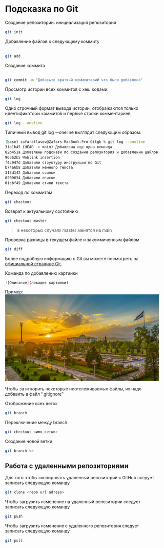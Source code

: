 # Подсказка по Git 

Создание репозитории. инициализация репозитория
```sh
git init
```
Добавление файлов к следующему коммиту
```sh

git add 
```
Создание коммита
```sh

git commit -m "Добавьте краткий комментарий что было добавлено"
```
Просмотр истории всех коммитов с хеш кодами
```sh
git log
```
Одно строчный формат вывода истории, отображаются только идентификаторы коммитов и первые строки комментариев
```sh
git log --oneline 
```
Типичный вывод git log --oneline выглядит следующим образом:
```sh
(base) zafaratlasov@Zafars-MacBook-Pro Gitgb % git log --oneline 
31e1b45 (HEAD -> main) Добавлена еще одна команда
82b451a Добавлены подскази по создании репозитория и добавлению файлов
963b2b5 Weblink insertion
f4c947d Добавили структуру инструкции по Git
b74a6b8 Добавили немного текста
315d142 Добавили ссылки
0209634 Добавили списки
01cbf49 Добавили стили текста
```
Переход по коммитам 
```sh
git checkout
```
Возврат к актуальному состоянию 
```sh
git checkout master
```

>в некоторых случаях master менятся на main 

Проверка разницы в текущем файле и закоммиченным файлом
```sh
git diff
```

Более подробную информацию о Git вы можете посмотреть на [официальной странице Git](https://git-scm.com/doc).

Команда по добавлению картинки 
```sh
![Описание](локация картинки)
```
Пример:
![Dushanbe](Dushanbe.jpeg)

Чтобы за игнорить некоторые неотслеживаемые файлы, их надо добавить в файл ".gitignore"

Отоброжение всех веток 
```sh
git branch
```
Переключение между branch 
```sh 
git checkout <имя_ветки>
```
Создание новой ветки 
```sh
git branch <>
```
## Работа с удаленными репозиториями

Для того чтобы скопировать удаленный репозиторий с GitHub следует записать следующую команду
```sh
git clone <repo url adress>
```
Чтобы загрузить изменение на удаленный репозитории следует записать следующую команду
```sh
git push
```
Чтобы загрузить изменение c удаленного репозитория следует записать следующую команду
```sh
git pull
```
